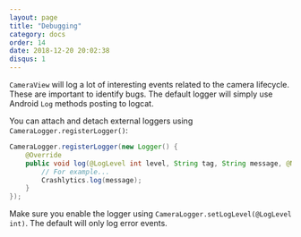 ```yaml
---
layout: page
title: "Debugging"
category: docs
order: 14
date: 2018-12-20 20:02:38
disqus: 1
---
```


`CameraView` will log a lot of interesting events related to the camera lifecycle. These are important
to identify bugs. The default logger will simply use Android `Log` methods posting to logcat.

You can attach and detach external loggers using `CameraLogger.registerLogger()`:

```java
CameraLogger.registerLogger(new Logger() {
    @Override
    public void log(@LogLevel int level, String tag, String message, @Nullable Throwable throwable) {
        // For example...
        Crashlytics.log(message);
    }
});
```

Make sure you enable the logger using `CameraLogger.setLogLevel(@LogLevel int)`. The default will only
log error events.
